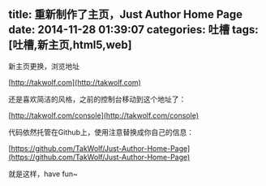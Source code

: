 title: 重新制作了主页，Just Author Home Page
date: 2014-11-28 01:39:07
categories: 吐槽
tags: [吐槽,新主页,html5,web]
---
新主页更换，浏览地址

[http://takwolf.com](http://takwolf.com)

还是喜欢简洁的风格，之前的控制台移动到这个地址了：

[http://takwolf.com/console](http://takwolf.com/console)

代码依然托管在Github上，使用注意替换成你自己的信息：

[https://github.com/TakWolf/Just-Author-Home-Page](https://github.com/TakWolf/Just-Author-Home-Page)

就是这样，have fun~